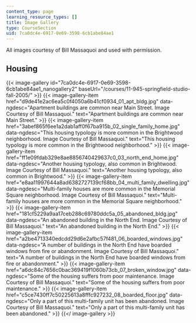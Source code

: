 ```yaml
---
content_type: page
learning_resource_types: []
title: Image Gallery
type: CourseSection
uid: 7ca0dc4e-6917-0e69-3598-6cb1abe84ae1
---
```


All images courtesy of Bill Massaquoi and used with permission.

Housing
-------
{{< image-gallery id="7ca0dc4e-6917-0e69-3598-6cb1abe84ae1_nanogallery2" baseUrl="/courses/11-945-springfield-studio-fall-2005/" >}}
{{< image-gallery-item href="d9de41e2ac6ea5c0f4050a6b41cf0934_01_apt_bldg.jpg" data-ngdesc="Apartment buildings are common near Main Street. Image Courtesy of Bill Massaquoi." text="Apartment buildings are common near Main Street." >}}
{{< image-gallery-item href="3abef865f6ee1a2dab1aff0f67ba915b_02_single_family_home.jpg" data-ngdesc="This housing typology is more common in the Brightwood neighborhood. Image Courtesy of Bill Massaquoi." text="This housing typology is more common in the Brightwood neighborhood." >}}
{{< image-gallery-item href="ff1e09fdab329e8ae8856740429637c0_03_north_end_home.jpg" data-ngdesc="Another housing typology, also common in Brightwood. Image Courtesy of Bill Massaquoi." text="Another housing typology, also common in Brightwood." >}}
{{< image-gallery-item href="e8aa11997644a8ad6382727139cf68bb_04_multi_family_dwelling.jpg" data-ngdesc="Multi-family houses are more common in the Memorial Square neighborhood. Image Courtesy of Bill Massaquoi." text="Multi-family houses are more common in the Memorial Square neighborhood." >}}
{{< image-gallery-item href="181cf5229a9aa17ceb288c69780ddc5a_05_abandoned_bldg.jpg" data-ngdesc="An abandoned building in the North End. Image Courtesy of Bill Massaquoi." text="An abandoned building in the North End." >}}
{{< image-gallery-item href="a2be4713340edcdd29d6e2afbc57f481_06_boarded_windows.jpg" data-ngdesc="A number of buildings in the North End have boarded windows from fire or abandonment. Image Courtesy of Bill Massaquoi." text="A number of buildings in the North End have boarded windows from fire or abandonment." >}}
{{< image-gallery-item href="a6dc84c7656c0bac369419f1060b73cb_07_broken_window.jpg" data-ngdesc="Some of the housing suffers from poor maintenance. Image Courtesy of Bill Massaquoi." text="Some of the housing suffers from poor maintenance." >}}
{{< image-gallery-item href="c5ce7430ff7c50225613a8fffc927232_08_boarded_floor.jpg" data-ngdesc="Only a part of this multi-family unit has been abandoned. Image Courtesy of Bill Massaquoi." text="Only a part of this multi-family unit has been abandoned." >}}
{{</ image-gallery >}}